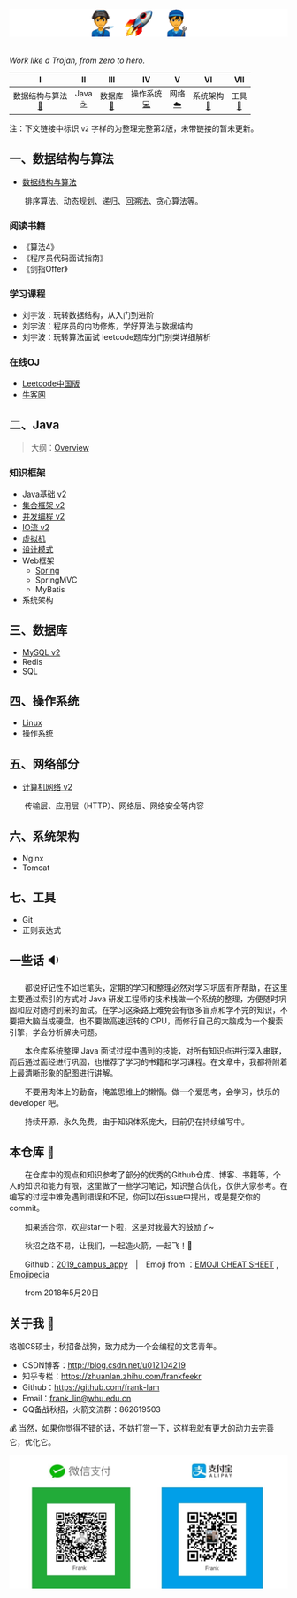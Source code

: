<div align="center"><img src="pics/rocket2.png" width=""/></div><br/>

*Work like a Trojan, from zero to hero.* 

|              Ⅰ               |           Ⅱ           |            Ⅲ             |            Ⅳ            |        Ⅴ         |         Ⅵ         |            Ⅶ             |
| :--------------------------: | :-------------------: | :----------------------: | :---------------------: | :--------------: | :---------------: | :----------------------: |
| 数据结构与算法<br />[:pencil:](#一数据结构与算法) | Java<br/>[:coffee:](#二java基础) | 数据库<br/>[:floppy_disk:](#三数据库) | 操作系统<br/>[:computer:](#四操作系统linux) | 网络<br/>[:cloud:](#五网络部分) |  系统架构<br/>[:page_with_curl:](#六系统架构) |工具<br/>[:hammer:](#七工具) |

注：下文链接中标识 `v2` 字样的为整理完整第2版，未带链接的暂未更新。



## 一、数据结构与算法

- [数据结构与算法](notes/数据结构与算法.md)

　　排序算法、动态规划、递归、回溯法、贪心算法等。

### 阅读书籍

- 《算法4》
- 《程序员代码面试指南》
- 《剑指Offer》

### 学习课程

- 刘宇波：玩转数据结构，从入门到进阶
- 刘宇波：程序员的内功修炼，学好算法与数据结构
- 刘宇波：玩转算法面试 leetcode题库分门别类详细解析

### 在线OJ

- [Leetcode中国版](https://leetcode-cn.com/)
-  [牛客网](https://www.nowcoder.com/)





## 二、Java

> 大纲：[Overview](notes/JavaArchitecture/Overview.md)

### 知识框架

- [Java基础 v2](notes/JavaArchitecture/01%20Java%20基础.md)
- [集合框架 v2](notes/JavaArchitecture/02%20Java%20集合框架.md)
- [并发编程 v2](notes/JavaArchitecture/03%20Java%20并发编程.md)
- [IO流 v2](notes/JavaArchitecture/04%20Java%20IO.md)
- [虚拟机](notes/JavaArchitecture/05%20Java%20虚拟机.md)
- [设计模式](notes/JavaArchitecture/06%20设计模式.md)
- Web框架
  - [Spring](notes/JavaWeb/Spring.md)
  - SpringMVC
  - MyBatis
- 系统架构



## 三、数据库 

- [MySQL v2](notes/MySQL.md)
- Redis
- SQL



## 四、操作系统

- [Linux](notes/Linux.md)
- [操作系统](notes/操作系统.md)



## 五、网络部分

- [计算机网络 v2](notes/计算机网络.md)

　　传输层、应用层（HTTP）、网络层、网络安全等内容



## 六、系统架构

- Nginx
- Tomcat



## 七、工具

- Git
- 正则表达式





## 一些话 :sound:

　　都说好记性不如烂笔头，定期的学习和整理必然对学习巩固有所帮助，在这里主要通过索引的方式对 Java 研发工程师的技术栈做一个系统的整理，方便随时巩固和应对随时到来的面试。在学习这条路上难免会有很多盲点和学不完的知识，不要把大脑当成硬盘，也不要做高速运转的 CPU，而修行自己的大脑成为一个搜索引擎，学会分析解决问题。

　　本仓库系统整理 Java 面试过程中遇到的技能，对所有知识点进行深入串联，而后通过面经进行巩固，也推荐了学习的书籍和学习课程。在文章中，我都将附着上最清晰形象的配图进行讲解。

　　不要用肉体上的勤奋，掩盖思维上的懒惰。做一个爱思考，会学习，快乐的 developer 吧。

　　持续开源，永久免费。由于知识体系庞大，目前仍在持续编写中。



## 本仓库 :rocket:

　　在仓库中的观点和知识参考了部分的优秀的Github仓库、博客、书籍等，个人的知识和能力有限，这里做了一些学习笔记，知识整合优化，仅供大家参考。在编写的过程中难免遇到错误和不足，你可以在issue中提出，或是提交你的commit。

　　如果适合你，欢迎star一下啦，这是对我最大的鼓励了~

　　秋招之路不易，让我们，一起造火箭，一起飞！:muscle:



　　Github：[2019_campus_appy](https://github.com/frank-lam/2019_campus_appy)　|　Emoji from ：[EMOJI CHEAT SHEET](https://www.webpagefx.com/tools/emoji-cheat-sheet/) , [Emojipedia](https://emojipedia.org/)

　　from 2018年5月20日



## 关于我 👦

珞珈CS硕士，秋招备战狗，致力成为一个会编程的文艺青年。

- CSDN博客：http://blog.csdn.net/u012104219
- 知乎专栏：https://zhuanlan.zhihu.com/frankfeekr
- Github：https://github.com/frank-lam
- Email：frank_lin@whu.edu.cn
- QQ备战秋招，火箭交流群：862619503



💰 当然，如果你觉得不错的话，不妨打赏一下，这样我就有更大的动力去完善它，优化它。

<div align="center"><img src="pics/tipping.jpg" width="700"/></div><br/>


